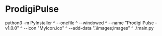 # ProdigiPulse

python3 -m PyInstaller ^
  --onefile ^
  --windowed ^
  --name "Prodigi Pulse - v1.0.0" ^
  --icon "MyIcon.ico" ^
  --add-data ".\images;images" ^
  .\main.py
